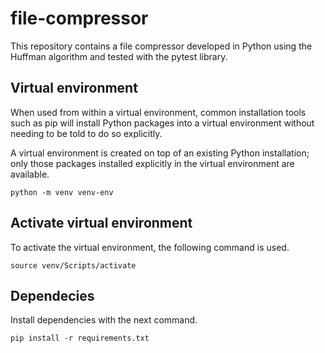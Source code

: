 # file-compressor
This repository contains a file compressor developed in Python using the Huffman algorithm and tested with the pytest library.

## Virtual environment
When used from within a virtual environment, common installation tools such as pip will install Python packages into a virtual environment without needing to be told to do so explicitly.

A virtual environment is created on top of an existing Python installation; only those packages installed explicitly in the virtual environment are available.

```shell
python -m venv venv-env
```

## Activate virtual environment
To activate the virtual environment, the following command is used.

```shell
source venv/Scripts/activate
```


## Dependecies
Install dependencies with the next command.

```shell
pip install -r requirements.txt
```

